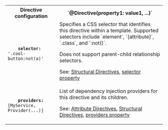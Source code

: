 <table id="directive-configuration">

<tr>
  <th>Directive configuration</th>
  <th markdown="1">
    `@Directive(property1: value1, ...)`
  </th>
</tr>

<tr>
  <td class="nowrap"><code class="prettyprint lang-dart">
    <b>selector:</b> '.cool-button:not(a)'
  </code></td>
  <td markdown="1">
  Specifies a CSS selector that identifies this directive within a template. Supported selectors include `element`, `[attribute]`, `.class`, and `:not()`.

  Does not support parent-child relationship selectors.

  See: [Structural Directives](/guide/structural-directives),
  [selector property]({{site.api}}/angular/angular/Directive/selector)
  </td>
</tr>

<tr>
  <td class="nowrap"><code class="prettyprint lang-dart">
    <b>providers:</b> [MyService, Provider(...)]
  </code></td>
  <td markdown="1">
  List of dependency injection providers for this directive and its children.

  See:
  [Attribute Directives](/guide/attribute-directives),
  [Structural Directives](/guide/structural-directives),
  [providers property]({{site.api}}/angular/angular/Directive/providers)
  </td>
</tr>

</table>
